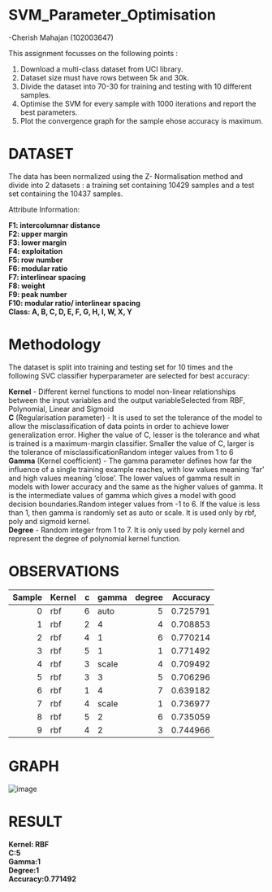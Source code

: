 # SVM_Parameter_Optimisation
-Cherish Mahajan (102003647) 

This assignment focusses on the following points :
1. Download a multi-class dataset from UCI library.
2. Dataset size must have rows between 5k and 30k.
3. Divide the dataset into 70-30 for training and testing with 10 different samples.
4. Optimise the SVM for every sample with 1000 iterations and report the best parameters.
5. Plot the convergence graph for the sample ehose accuracy is maximum.

#
# DATASET
The data has been normalized using the Z- Normalisation method and divide into 2 datasets : a training set containing 10429 samples and a test set containing the 10437 samples.

Attribute Information:

**F1: intercolumnar distance**<br>
**F2: upper margin**<br>
**F3: lower margin**<br>
**F4: exploitation**<br>
**F5: row number**<br>
**F6: modular ratio**<br>
**F7: interlinear spacing**<br>
**F8: weight**<br>
**F9: peak number**<br>
**F10: modular ratio/ interlinear spacing**<br>
**Class: A, B, C, D, E, F, G, H, I, W, X, Y**<br>

#
# Methodology

The dataset is split into training and testing set for 10 times and the following SVC classifier hyperparameter are selected for best accuracy:

**Kernel** -  Different kernel functions to model non-linear relationships between the input variables and the output variableSelected from RBF, Polynomial, Linear and Sigmoid<br>
**C** (Regularisation parameter) - It is used to set the tolerance of the model to allow the misclassification of data points in order to achieve lower generalization error. Higher the value of C, lesser is the tolerance and what is trained is a maximum-margin classifier. Smaller the value of C, larger is the tolerance of misclassificationRandom integer values from 1 to 6<br>
**Gamma** (Kernel coefficient) - The gamma parameter defines how far the influence of a single training example reaches, with low values meaning ‘far’ and high values meaning ‘close’. The lower values of gamma result in models with lower accuracy and the same as the higher values of gamma. It is the intermediate values of gamma which gives a model with good decision boundaries.Random integer values from -1 to 6. If the value is less than 1, then gamma is randomly set as auto or scale. It is used only by rbf, poly and sigmoid kernel.<br>
**Degree** - Random integer from 1 to 7. It is only used by poly kernel and represent the degree of polynomial kernel function.<br>

#
# OBSERVATIONS

|Sample| Kernel   |   c | gamma   |   degree |   Accuracy |
|-----:|:---------|----:|:--------|---------:|-----------:|
0      | rbf      |6    |auto     | 5        |0.725791
1      |rbf       |2    | 4       |4         |0.708853
2      |rbf       |4    | 1       |6         |0.770214
3      |rbf       |5    | 1       |1         |0.771492
4      |rbf       |3    |scale    |4         |0.709492
5      |rbf       |3    | 3       |5         |0.706296
6      |rbf       |1    | 4       |7         |0.639182
7      |rbf       |4    |scale    |1         |0.736977
8      |rbf       |5    | 2       |6         |0.735059
9      |rbf       |4    |2        |3         |0.744966


#
# GRAPH
![image](https://user-images.githubusercontent.com/87938633/233173031-0418e339-73cd-448e-86ed-89a51fff6f6f.png)

#
# RESULT

**Kernel: RBF**<br>
**C:5**<br>
**Gamma:1**<br>
**Degree:1** <br>
**Accuracy:0.771492**<br>
